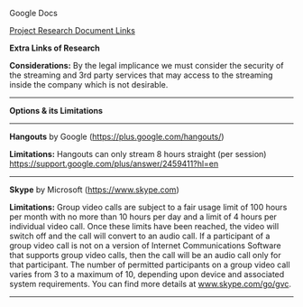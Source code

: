 
Google Docs 

[Project Research Document Links](https://docs.google.com/spreadsheets/d/1B_ac6SAHByAPsVrZr-5sE5_SiNu2dBSdgbupWG98eHY/edit?ts=5703ff73#gid=0)


**Extra Links of Research**

**Considerations:**
By the legal implicance we must consider the security of the streaming and 3rd party services 
that may access to the streaming inside the company which is not desirable.
***********************************************************************************************

**Options & its Limitations**

***********************************************************************************************

**Hangouts**
by Google 
(https://plus.google.com/hangouts/)

**Limitations:**
Hangouts can only stream 8 hours straight (per session)
https://support.google.com/plus/answer/2459411?hl=en

**********************************************************************************************

**Skype**
by Microsoft
(https://www.skype.com)

**Limitations:**
Group video calls are subject to a fair usage limit of 100 hours per month 
with no more than 10 hours per day and a limit of 4 hours per individual video call. 
Once these limits have been reached, the video will switch off and the call will convert to an audio call. 
If a participant of a group video call is not on a version of Internet Communications Software 
that supports group video calls, then the call will be an audio call only for that participant. 
The number of permitted participants on a group video call varies from 3 to a maximum of 10, 
depending upon device and associated system requirements. 
You can find more details at www.skype.com/go/gvc.

************************************************************************************************









